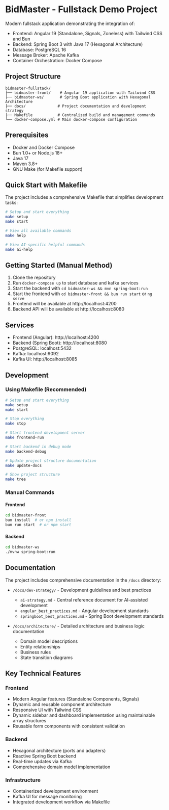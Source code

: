 # BidMaster - Fullstack Demo Project

Modern fullstack application demonstrating the integration of:
- Frontend: Angular 19 (Standalone, Signals, Zoneless) with Tailwind CSS and Bun
- Backend: Spring Boot 3 with Java 17 (Hexagonal Architecture)
- Database: PostgreSQL 16
- Message Broker: Apache Kafka
- Container Orchestration: Docker Compose

## Project Structure
```
bidmaster-fullstack/
├── bidmaster-front/    # Angular 19 application with Tailwind CSS
├── bidmaster-ws/       # Spring Boot application with Hexagonal Architecture
├── docs/              # Project documentation and development strategy
├── Makefile           # Centralized build and management commands
└── docker-compose.yml # Main docker-compose configuration
```

## Prerequisites
- Docker and Docker Compose
- Bun 1.0+ or Node.js 18+
- Java 17
- Maven 3.8+
- GNU Make (for Makefile support)

## Quick Start with Makefile

The project includes a comprehensive Makefile that simplifies development tasks:

```bash
# Setup and start everything
make setup
make start

# View all available commands
make help

# View AI-specific helpful commands
make ai-help
```

## Getting Started (Manual Method)
1. Clone the repository
2. Run `docker-compose up` to start database and kafka services
3. Start the backend with `cd bidmaster-ws && mvn spring-boot:run`
4. Start the frontend with `cd bidmaster-front && bun run start` or `ng serve`
5. Frontend will be available at http://localhost:4200
6. Backend API will be available at http://localhost:8080

## Services
- Frontend (Angular): http://localhost:4200
- Backend (Spring Boot): http://localhost:8080
- PostgreSQL: localhost:5432
- Kafka: localhost:9092
- Kafka UI: http://localhost:8085

## Development

### Using Makefile (Recommended)
```bash
# Setup and start everything
make setup
make start

# Stop everything
make stop

# Start frontend development server
make frontend-run

# Start backend in debug mode
make backend-debug

# Update project structure documentation
make update-docs

# Show project structure
make tree
```

### Manual Commands

#### Frontend
```bash
cd bidmaster-front
bun install  # or npm install
bun run start  # or npm start
```

#### Backend
```bash
cd bidmaster-ws
./mvnw spring-boot:run
```

## Documentation

The project includes comprehensive documentation in the `/docs` directory:

- `/docs/dev-strategy/` - Development guidelines and best practices
  - `ai-strategy.md` - Central reference document for AI-assisted development
  - `angular_best_practices.md` - Angular development standards
  - `springboot_best_practices.md` - Spring Boot development standards
  
- `/docs/architecture/` - Detailed architecture and business logic documentation
  - Domain model descriptions
  - Entity relationships
  - Business rules
  - State transition diagrams

## Key Technical Features

### Frontend
- Modern Angular features (Standalone Components, Signals)
- Dynamic and reusable component architecture
- Responsive UI with Tailwind CSS
- Dynamic sidebar and dashboard implementation using maintainable array structures
- Reusable form components with consistent validation

### Backend
- Hexagonal architecture (ports and adapters)
- Reactive Spring Boot backend
- Real-time updates via Kafka
- Comprehensive domain model implementation

### Infrastructure
- Containerized development environment
- Kafka UI for message monitoring
- Integrated development workflow via Makefile
